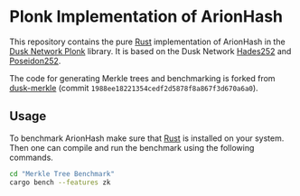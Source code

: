 # Plonk Implementation of ArionHash

This repository contains the pure [Rust](https://www.rust-lang.org/) implementation of ArionHash in the [Dusk Network Plonk](https://github.com/dusk-network/plonk) library.
It is based on the Dusk Network [Hades252](https://github.com/dusk-network/Hades252) and [Poseidon252](https://github.com/dusk-network/Poseidon252).

The code for generating Merkle trees and benchmarking is forked from [dusk-merkle](https://github.com/dusk-network/merkle) (commit `1988ee18221354cedf2d5878f8a867f3d670a6a0`).

## Usage

To benchmark ArionHash make sure that [Rust](https://www.rust-lang.org/) is installed on your system.
Then one can compile and run the benchmark using the following commands.

```bash
cd "Merkle Tree Benchmark"
cargo bench --features zk
```
